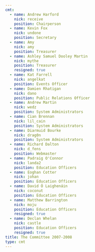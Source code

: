 ```yaml
---
cmt:
  - name: Andrew Harford
    nick: receive
    position: Chairperson
  - name: Kevin Fox
    nick: undone
    position: Secretary
  - name: Amy
    nick: amy
    position: Treasurer
  - name: Ashley Samuel Dooley Martin
    nick: mythe
    position: Treasurer
    resigned: true
  - name: Kat Farrell
    nick: angelkat
    position: Events Officer
  - name: Damien Rhatigan
    nick: dano
    position: Public Relations Officer
  - name: Andrew Martin
    nick: wedz
    position: System Administrators
  - name: Cian Brennan
    nick: lil_cain
    position: System Administrators
  - name: Diarmuid Bourke
    nick: drag0n
    position: System Administrators
  - name: Richard Dalton
    nick: d_fens
    position: Webmaster
  - name: Padraig O'Connor
    nick: landa2
    position: Education Officers
  - name: Eoghan Cotter
    nick: johan
    position: Education Officers
  - name: David Ó Laighenáin
    nick: coconut
    position: Education Officers
  - name: Matthew Barrington
    nick: moju
    position: Education Officers
    resigned: true
  - name: Declan Whelan
    nick: castle
    position: Education Officers
    resigned: true
title: The Committee 2007-2008
type: cmt
---
```

